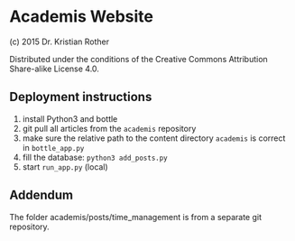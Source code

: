 # Academis Website

(c) 2015 Dr. Kristian Rother

Distributed under the conditions of the Creative Commons Attribution Share-alike License 4.0.


## Deployment instructions

1. install Python3 and bottle
2. git pull all articles from the `academis` repository
3. make sure the relative path to the content directory `academis` is correct in `bottle_app.py`
4. fill the database: `python3 add_posts.py`
5. start `run_app.py` (local)

## Addendum

The folder academis/posts/time_management is from a separate git repository.

